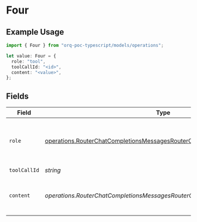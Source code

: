 # Four

## Example Usage

```typescript
import { Four } from "orq-poc-typescript/models/operations";

let value: Four = {
  role: "tool",
  toolCallId: "<id>",
  content: "<value>",
};
```

## Fields

| Field                                                                                                                                                                | Type                                                                                                                                                                 | Required                                                                                                                                                             | Description                                                                                                                                                          |
| -------------------------------------------------------------------------------------------------------------------------------------------------------------------- | -------------------------------------------------------------------------------------------------------------------------------------------------------------------- | -------------------------------------------------------------------------------------------------------------------------------------------------------------------- | -------------------------------------------------------------------------------------------------------------------------------------------------------------------- |
| `role`                                                                                                                                                               | [operations.RouterChatCompletionsMessagesRouterChatCompletionsRequestRole](../../models/operations/routerchatcompletionsmessagesrouterchatcompletionsrequestrole.md) | :heavy_check_mark:                                                                                                                                                   | The role of the messages author, in this case **tool**.                                                                                                              |
| `toolCallId`                                                                                                                                                         | *string*                                                                                                                                                             | :heavy_check_mark:                                                                                                                                                   | N/A                                                                                                                                                                  |
| `content`                                                                                                                                                            | *operations.RouterChatCompletionsMessagesRouterChatCompletionsRequestContent*                                                                                        | :heavy_check_mark:                                                                                                                                                   | The contents of a particular role's message.                                                                                                                         |